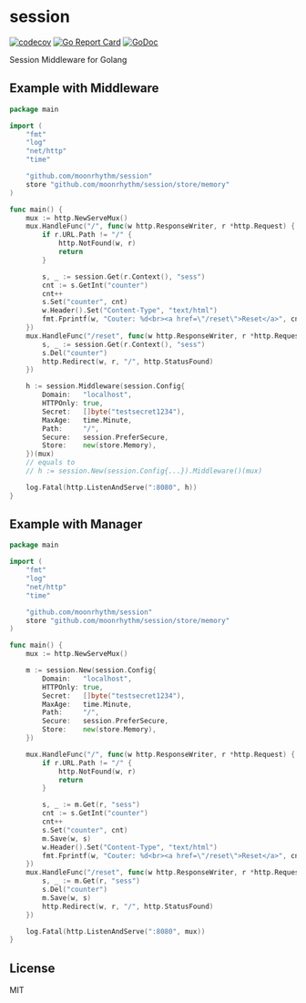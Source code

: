 # session

[![codecov](https://codecov.io/gh/moonrhythm/session/branch/master/graph/badge.svg)](https://codecov.io/gh/moonrhythm/session)
[![Go Report Card](https://goreportcard.com/badge/github.com/moonrhythm/session)](https://goreportcard.com/report/github.com/moonrhythm/session)
[![GoDoc](https://godoc.org/github.com/moonrhythm/session?status.svg)](https://godoc.org/github.com/moonrhythm/session)

Session Middleware for Golang

## Example with Middleware

```go
package main

import (
    "fmt"
    "log"
    "net/http"
    "time"

    "github.com/moonrhythm/session"
    store "github.com/moonrhythm/session/store/memory"
)

func main() {
    mux := http.NewServeMux()
    mux.HandleFunc("/", func(w http.ResponseWriter, r *http.Request) {
        if r.URL.Path != "/" {
            http.NotFound(w, r)
            return
        }

        s, _ := session.Get(r.Context(), "sess")
        cnt := s.GetInt("counter")
        cnt++
        s.Set("counter", cnt)
        w.Header().Set("Content-Type", "text/html")
        fmt.Fprintf(w, "Couter: %d<br><a href=\"/reset\">Reset</a>", cnt)
    })
    mux.HandleFunc("/reset", func(w http.ResponseWriter, r *http.Request) {
        s, _ := session.Get(r.Context(), "sess")
        s.Del("counter")
        http.Redirect(w, r, "/", http.StatusFound)
    })

    h := session.Middleware(session.Config{
        Domain:   "localhost",
        HTTPOnly: true,
        Secret:   []byte("testsecret1234"),
        MaxAge:   time.Minute,
        Path:     "/",
        Secure:   session.PreferSecure,
        Store:    new(store.Memory),
    })(mux)
    // equals to
    // h := session.New(session.Config{...}).Middleware()(mux)

    log.Fatal(http.ListenAndServe(":8080", h))
}

```

## Example with Manager

```go
package main

import (
    "fmt"
    "log"
    "net/http"
    "time"

    "github.com/moonrhythm/session"
    store "github.com/moonrhythm/session/store/memory"
)

func main() {
    mux := http.NewServeMux()

    m := session.New(session.Config{
        Domain:   "localhost",
        HTTPOnly: true,
        Secret:   []byte("testsecret1234"),
        MaxAge:   time.Minute,
        Path:     "/",
        Secure:   session.PreferSecure,
        Store:    new(store.Memory),
    })

    mux.HandleFunc("/", func(w http.ResponseWriter, r *http.Request) {
        if r.URL.Path != "/" {
            http.NotFound(w, r)
            return
        }

        s, _ := m.Get(r, "sess")
        cnt := s.GetInt("counter")
        cnt++
        s.Set("counter", cnt)
        m.Save(w, s)
        w.Header().Set("Content-Type", "text/html")
        fmt.Fprintf(w, "Couter: %d<br><a href=\"/reset\">Reset</a>", cnt)
    })
    mux.HandleFunc("/reset", func(w http.ResponseWriter, r *http.Request) {
        s, _ := m.Get(r, "sess")
        s.Del("counter")
        m.Save(w, s)
        http.Redirect(w, r, "/", http.StatusFound)
    })

    log.Fatal(http.ListenAndServe(":8080", mux))
}
```

## License

MIT
